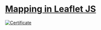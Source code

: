 # [Mapping in Leaflet JS](https://www.udemy.com/course/mapping-in-leafletjs/)

[![Certificate](https://udemy-certificate.s3.amazonaws.com/image/UC-555a7fef-24eb-4bda-8d0a-ac36162aa741.jpg)](https://www.udemy.com/certificate/UC-555a7fef-24eb-4bda-8d0a-ac36162aa741/)
